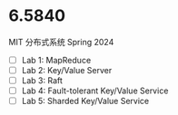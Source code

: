 # 6.5840
MIT 分布式系统 Spring 2024

- [ ] Lab 1: MapReduce
- [ ] Lab 2: Key/Value Server
- [ ] Lab 3: Raft
- [ ] Lab 4: Fault-tolerant Key/Value Service
- [ ] Lab 5: Sharded Key/Value Service
